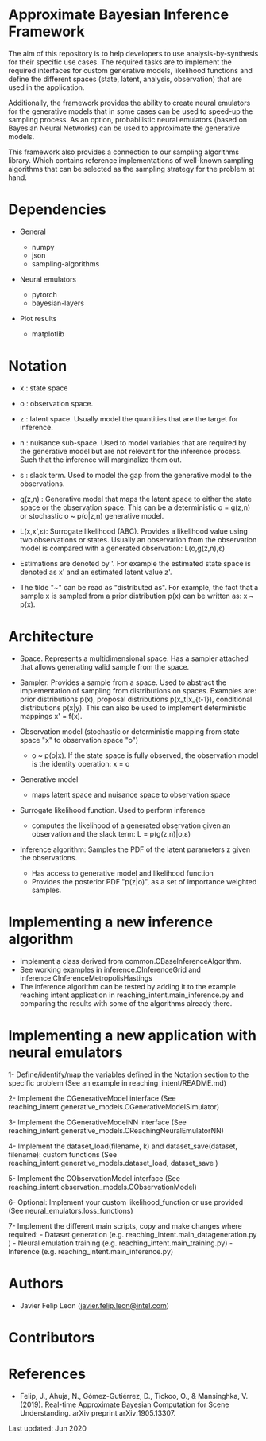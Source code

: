 Approximate Bayesian Inference Framework
========================================

The aim of this repository is to help developers to use analysis-by-synthesis for their specific use cases. The 
required tasks are to implement the required interfaces for custom generative models, likelihood functions and 
define the different spaces (state, latent, analysis, observation) that are used in the application. 

Additionally, the framework provides the ability to create neural emulators for the generative models that in some
cases can be used to speed-up the sampling process. As an option, probabilistic neural emulators (based on Bayesian 
Neural Networks) can be used to approximate the generative models. 

This framework also provides a connection to our sampling algorithms library. Which contains reference 
implementations of well-known sampling algorithms that can be selected as the sampling strategy for the problem 
at hand.


Dependencies
============
- General
    - numpy
    - json
    - sampling-algorithms
    
- Neural emulators
    - pytorch
    - bayesian-layers
       
- Plot results
    - matplotlib


Notation
========
- x      : state space

- o      : observation space.

- z      : latent space. Usually model the quantities that are the target for inference.

- n      : nuisance sub-space. Used to model variables that are required by the generative model but 
           are not relevant for the inference process. Such that the inference will marginalize them out.
           
- ε      : slack term. Used to model the gap from the generative model to the observations.

- g(z,n) : Generative model that maps the latent space to either the state space or the observation space. This 
           can be a deterministic o = g(z,n) or stochastic o ~ p(o|z,n) generative model.
           
- L(x,x',ε): Surrogate likelihood (ABC). Provides a likelihood value using two observations or states. Usually an 
             observation from the observation model is compared with a generated observation: L(o,g(z,n),ε)
 
- Estimations are denoted by '. For example the estimated state space is denoted as x' and an estimated latent value z'.
- The tilde "~" can be read as "distributed as". For example, the fact that a sample x is sampled from a prior 
distribution p(x) can be written as: x ~ p(x).


Architecture
============
- Space. Represents a multidimensional space. Has a sampler attached that allows generating valid sample from the space.

- Sampler. Provides a sample from a space. Used to abstract the implementation of sampling from distributions on spaces.
 Examples are: prior distributions p(x), proposal distributions p(x_t|x_{t-1}), conditional distributions p(x|y). This 
 can also be used to implement deterministic mappings x' = f(x).

- Observation model (stochastic or deterministic mapping from state space "x" to observation space "o")
    - o ~ p(o|x). If the state space is fully observed, the observation model is the identity operation: x = o
    
- Generative model
    - maps latent space and nuisance space to observation space
    
- Surrogate likelihood function. Used to perform inference
    - computes the likelihood of a generated observation given an observation and the slack term: L = p(g(z,n)|o,ε)
    
- Inference algorithm: Samples the PDF of the latent parameters z given the observations.
    - Has access to generative model and likelihood function
    - Provides the posterior PDF "p(z|o)", as a set of importance weighted samples.


Implementing a new inference algorithm
======================================
- Implement a class derived from common.CBaseInferenceAlgorithm. 
- See working examples in inference.CInferenceGrid and inference.CInferenceMetropolisHastings
- The inference algorithm can be tested by adding it to the example reaching intent application in 
reaching_intent.main_inference.py and comparing the results with some of the algorithms already there.


Implementing a new application with neural emulators
====================================================
1- Define/identify/map the variables defined in the Notation section to the specific problem (See an example in reaching_intent/README.md)
    
2- Implement the CGenerativeModel interface (See reaching_intent.generative_models.CGenerativeModelSimulator)

3- Implement the CGenerativeModelNN interface (See reaching_intent.generative_models.CReachingNeuralEmulatorNN)

4- Implement the dataset_load(filename, k) and dataset_save(dataset, filename): custom functions (See reaching_intent.generative_models.dataset_load, dataset_save )

5- Implement the CObservationModel interface (See reaching_intent.observation_models.CObservationModel)

6- Optional: Implement your custom likelihood_function or use provided (See neural_emulators.loss_functions)

7- Implement the different main scripts, copy and make changes where required:
    - Dataset generation (e.g. reaching_intent.main_datageneration.py )
    - Neural emulation training (e.g. reaching_intent.main_training.py)
    - Inference (e.g. reaching_intent.main_inference.py)


Authors
=======
- Javier Felip Leon (javier.felip.leon@intel.com)


Contributors
============
 

References
==========
- Felip, J., Ahuja, N., Gómez-Gutiérrez, D., Tickoo, O., & Mansinghka, V. (2019). Real-time Approximate Bayesian Computation for Scene Understanding. arXiv preprint arXiv:1905.13307.

Last updated: Jun 2020